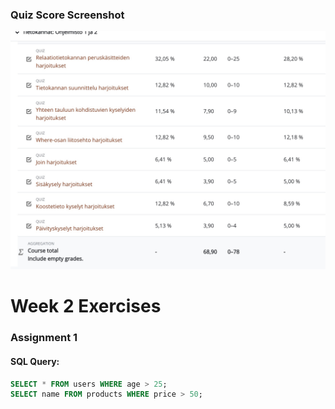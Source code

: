 

### Quiz Score Screenshot

![Quiz Score](score_quiz.jpg)

# Week 2 Exercises

### Assignment 1
#### SQL Query:
```sql
SELECT * FROM users WHERE age > 25;
SELECT name FROM products WHERE price > 50;

